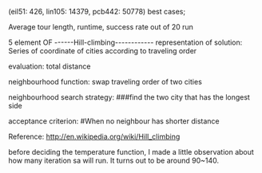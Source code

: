 
(eil51: 426, lin105: 14379, pcb442: 50778) best cases;

Average tour length, runtime, success rate out of 20 run

5 element OF ------Hill-climbing------------
representation of solution: Series of coordinate of cities according to traveling order

evaluation:
total distance

neighbourhood function: 
swap traveling order of two cities

neighbourhood search strategy: 
###find the two city that has the longest side

acceptance criterion: 
#When no neighbour has shorter distance




Reference:
http://en.wikipedia.org/wiki/Hill_climbing



before deciding the temperature function, I made a little observation about how many iteration sa will run. It turns out to be 
around 90~140.